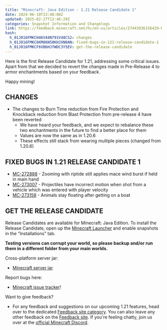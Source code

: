 ```yaml
---
title: "Minecraft: Java Edition - 1.21 Release Candidate 1"
date: 2024-06-10T13:48:08Z
updated: 2025-02-27T12:46:29Z
categories: Snapshot Information and Changelogs
link: https://feedback.minecraft.net/hc/en-us/articles/27443936156429-Minecraft-Java-Edition-1-21-Release-Candidate-1
hash:
  h_01J016FMKCH46V44N791V48CS2: changes
  h_01J016FMKC6KM86N50KHJXN0AN: fixed-bugs-in-121-release-candidate-1
  h_01J016FMKCF6VB6HJYWDC3Y5EV: get-the-release-candidate
---
```


Here is the first Release Candidate for 1.21, addressing some critical issues. Apart from that we decided to revert the changes made in Pre-Release 4 to armor enchantments based on your feedback.

Happy mining!

## CHANGES

- The changes to Burn Time reduction from Fire Protection and Knockback reduction from Blast Protection from pre-release 4 have been reverted
  - We have heard your feedback, and we expect to rebalance these two enchantments in the future to find a better place for them
  - Values are now the same as in 1.20.6
  - These effects still stack from wearing multiple pieces (changed from 1.20.6)

## FIXED BUGS IN 1.21 RELEASE CANDIDATE 1

- [MC-272888](https://bugs.mojang.com/browse/MC-272888) - Zooming with riptide still applies mace wind burst if held in main hand
- [MC-273007](https://bugs.mojang.com/browse/MC-273007) - Projectiles have incorrect motion when shot from a vehicle which was entered with player velocity
- [MC-273158](https://bugs.mojang.com/browse/MC-273158) - Animals stay floating after getting on a boat

## GET THE RELEASE CANDIDATE

Release Candidates are available for Minecraft: Java Edition. To install the Release Candidate, open up the [Minecraft Launcher](https://www.minecraft.net/download.html) and enable snapshots in the "Installations" tab.

**Testing versions can corrupt your world, so please backup and/or run them in a different folder from your main worlds.**

Cross-platform server jar:

- [Minecraft server jar](https://piston-data.mojang.com/v1/objects/902101d2fb0f968b9c0ddb8b8cff9afef23f72c7/server.jar)

Report bugs here:

- [Minecraft issue tracker](https://bugs.mojang.com/projects/MC/summary)!

Want to give feedback?

- For any feedback and suggestions on our upcoming 1.21 features, head over to the dedicated [Feedback site category](https://aka.ms/Minecraft121Feedback). You can also leave any other feedback on the [Feedback site](https://feedback.minecraft.net/). If you're feeling chatty, join us over at the [official Minecraft Discord](https://discordapp.com/invite/minecraft).
